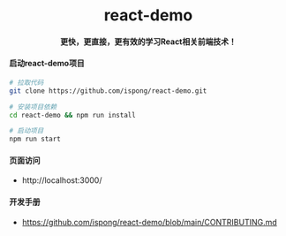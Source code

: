 <h1 align="center">
    react-demo
</h1>

<h4 align="center">
    更快，更直接，更有效的学习React相关前端技术！    
</h4>

#### 启动react-demo项目

```bash
# 拉取代码
git clone https://github.com/ispong/react-demo.git

# 安装项目依赖
cd react-demo && npm run install

# 启动项目
npm run start
```

#### 页面访问

- http://localhost:3000/

#### 开发手册

- https://github.com/ispong/react-demo/blob/main/CONTRIBUTING.md